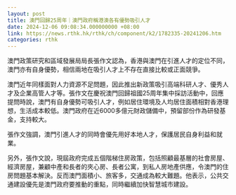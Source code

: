 ```yaml
---
layout: post
title: 澳門回歸25周年｜澳門政府稱港澳各有優勢吸引人才
date: 2024-12-06 09:08:34.000000000 +08:00
link: https://news.rthk.hk/rthk/ch/component/k2/1782335-20241206.htm
categories: rthk
---
```


澳門政策研究和區域發展局局長張作文認為，香港與澳門在引進人才的定位不同，澳門亦有自身優勢，相信兩地在吸引人才上不存在直接比較或正面競爭。

澳門近年同樣面對人力資源不足問題，因此推出新政策吸引高端科研人才、優秀人才及企業高管人才等。張作文在慶祝澳門回歸祖國25周年集中採訪活動中，回應提問時說，澳門有自身優勢可吸引人才，例如居住環境及人均居住面積相對香港理想，生活成本較低。澳門政府在近6000多億元財政儲備中，預留部份作為研發基金，支持較大。

張作文強調，澳門引進人才的同時會優先用好本地人才，保護居民自身利益和就業。

另外，張作文說，現屆政府完成五個階梯住房政策，包括照顧最基層的社會房屋、經濟房屋，兼顧中產和長者的夾心房、長者公寓，到私人房地產供應，令澳門的住房問題基本解決。反而澳門面積小、旅客多，交通成為較大難題。他表示，公共交通建設優先是澳門政府要推動的重點，同時繼續加快智慧城市建設。
